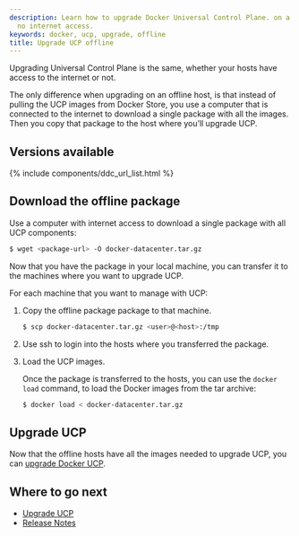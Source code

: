```yaml
---
description: Learn how to upgrade Docker Universal Control Plane. on a machine with
  no internet access.
keywords: docker, ucp, upgrade, offline
title: Upgrade UCP offline
---
```


Upgrading Universal Control Plane is the same, whether your hosts have access to
the internet or not.

The only difference when upgrading on an offline host,
is that instead of pulling the UCP images from Docker Store, you use a
computer that is connected to the internet to download a single package with
all the images. Then you copy that package to the host where you’ll upgrade UCP.

## Versions available

{% include components/ddc_url_list.html %}

## Download the offline package

Use a computer with internet access to download a single package with all
UCP components:

```bash
$ wget <package-url> -O docker-datacenter.tar.gz
```

Now that you have the package in your local machine, you can transfer it to
the machines where you want to upgrade UCP.

For each machine that you want to manage with UCP:

1.  Copy the offline package package to that machine.

    ```bash
    $ scp docker-datacenter.tar.gz <user>@<host>:/tmp
    ```

2.  Use ssh to login into the hosts where you transferred the package.

3.  Load the UCP images.

    Once the package is transferred to the hosts, you can use the
    `docker load` command, to load the Docker images from the tar archive:

    ```bash
    $ docker load < docker-datacenter.tar.gz
    ```

## Upgrade UCP

Now that the offline hosts have all the images needed to upgrade UCP,
you can [upgrade Docker UCP](index.md).


## Where to go next

* [Upgrade UCP](index.md)
* [Release Notes](release-notes.md)
